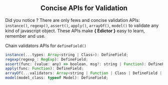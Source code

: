 <h2 class="width-100" style="text-align: center;">Concise APIs for Validation</h2>

Did you notice ? There are only fews and concise validation APIs:
`instance()`, `regexp()`, `assert()`, `apply()`, `arrayOf()`, `model()`
to validate any kind of javascript object. These APIs make
**{ Edictor }** easy to learn, remember and use.

Chain validators APIs for `defineField()` 
```js
instance(...types: Array<string | Class>): DefineField;
regexp(regexp_: RegExp): DefineField;
assert(func: (value: any) => boolean, msg?: string | Function): DefineField;
apply(func: Function): DefineField;
arrayOf(...validators: Array<string | Function | Class | DefineField | Field>): DefineField;
model(model_class: typeof Model): DefineField;
```